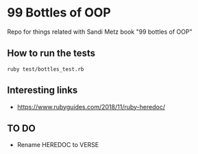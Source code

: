 # 99 Bottles of OOP
Repo for things related with Sandi Metz book "99 bottles of OOP"

## How to run the tests
`ruby test/bottles_test.rb`

## Interesting links
* https://www.rubyguides.com/2018/11/ruby-heredoc/


## TO DO
* Rename HEREDOC to VERSE